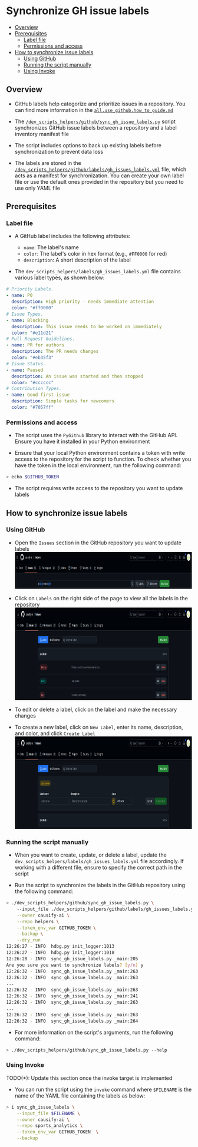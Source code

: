 # Synchronize GH issue labels

<!-- toc -->

- [Overview](#overview)
- [Prerequisites](#prerequisites)
  * [Label file](#label-file)
  * [Permissions and access](#permissions-and-access)
- [How to synchronize issue labels](#how-to-synchronize-issue-labels)
  * [Using GitHub](#using-github)
  * [Running the script manually](#running-the-script-manually)
  * [Using Invoke](#using-invoke)

<!-- tocstop -->

## Overview

- GitHub labels help categorize and prioritize issues in a repository. You can
  find more information in the
  [`all.use_github.how_to_guide.md`](/docs/work_organization/all.use_github.how_to_guide.md)

- The
  [`/dev_scripts_helpers/github/sync_gh_issue_labels.py`](/dev_scripts_helpers/github/sync_gh_issue_labels.py)
  script synchronizes GitHub issue labels between a repository and a label
  inventory manifest file

- The script includes options to back up existing labels before synchronization
  to prevent data loss

- The labels are stored in the
  [`/dev_scripts_helpers/github/labels/gh_issues_labels.yml`](/dev_scripts_helpers/github/labels/gh_issues_labels.yml)
  file, which acts as a manifest for synchronization. You can create your own
  label file or use the default ones provided in the repository but you need to
  use only YAML file

## Prerequisites

### Label file

- A GitHub label includes the following attributes:
  - `name`: The label's name
  - `color`: The label's color in hex format (e.g., `#FF0000` for red)
  - `description`: A short description of the label

- The `dev_scripts_helpers/labels/gh_issues_labels.yml` file contains various
  label types, as shown below:

```yaml
# Priority Labels.
- name: P0
  description: High priority - needs immediate attention
  color: "#ff0000"
# Issue Types.
- name: Blocking
  description: This issue needs to be worked on immediately
  color: "#e11d21"
# Pull Request Guidelines.
- name: PR for authors
  description: The PR needs changes
  color: "#eb35f3"
# Issue Status.
- name: Paused
  description: An issue was started and then stopped
  color: "#cccccc"
# Contribution Types.
- name: Good first issue
  description: Simple tasks for newcomers
  color: "#7057ff"
```

### Permissions and access

- The script uses the `PyGithub` library to interact with the GitHub API. Ensure
  you have it installed in your Python environment

- Ensure that your local Python environment contains a token with write access
  to the repository for the script to function. To check whether you have the
  token in the local environment, run the following command:

```bash
> echo $GITHUB_TOKEN
```

- The script requires write access to the repository you want to update labels

## How to synchronize issue labels

### Using GitHub

- Open the `Issues` section in the GitHub repository you want to update labels
  <img
  src="figs/synchronize_gh_issue_labels/image1.png"
  style="width:2458px;height:100px" />

- Click on `Labels` on the right side of the page to view all the labels in the
  repository <img
  src="figs/synchronize_gh_issue_labels/image2.png"
  style="width:2474px;height:251px" />

- To edit or delete a label, click on the label and make the necessary changes

- To create a new label, click on `New Label`, enter its name, description, and
  color, and click `Create Label` <img
  src="figs/synchronize_gh_issue_labels/image3.png"
  style="width:2474px;height:251px" />

### Running the script manually

- When you want to create, update, or delete a label, update the
  `dev_scripts_helpers/labels/gh_issues_labels.yml` file accordingly. If working
  with a different file, ensure to specify the correct path in the script

- Run the script to synchronize the labels in the GitHub repository using the
  following command:

```bash
> ./dev_scripts_helpers/github/sync_gh_issue_labels.py \
    --input_file ./dev_scripts_helpers/github/labels/gh_issues_labels.yml \
    --owner causify-ai \
    --repo helpers \
    --token_env_var GITHUB_TOKEN \
    --backup \
    --dry_run
12:26:27 - INFO  hdbg.py init_logger:1013                               Saving log to file '/home/peeyush/src/helpers1/dev_scripts_helpers/github/sync_gh_issue_labels.py.log'
12:26:27 - INFO  hdbg.py init_logger:1018                               > cmd='./dev_scripts_helpers/github/sync_gh_issue_labels.py --input_file ./dev_scripts_helpers/github/labels/gh_issues_labels.yml --owner causify-ai --repo helpers --token_env_var GITHUB_TOKEN --backup --dry_run'
12:26:28 - INFO  sync_gh_issue_labels.py _main:205                      Labels backed up to /home/peeyush/src/helpers1/tmp.labels.causify-ai.helpers.yaml
Are you sure you want to synchronize labels? [y/n] y
12:26:32 - INFO  sync_gh_issue_labels.py _main:263                      Label 'P0' not changed
12:26:32 - INFO  sync_gh_issue_labels.py _main:263                      Label 'P1' not changed
...
12:26:32 - INFO  sync_gh_issue_labels.py _main:263                      Label 'Readings' not changed
12:26:32 - INFO  sync_gh_issue_labels.py _main:241                      Label 'Testing' will be created without --dry_run
12:26:32 - INFO  sync_gh_issue_labels.py _main:263                      Label 'PR for authors' not changed
...
12:26:32 - INFO  sync_gh_issue_labels.py _main:263                      Label 'Bounty' not changed
12:26:32 - INFO  sync_gh_issue_labels.py _main:264                      Label synchronization completed!
```

- For more information on the script's arguments, run the following command:

```bash
> ./dev_scripts_helpers/github/sync_gh_issue_labels.py --help
```

### Using Invoke

TODO(\*): Update this section once the invoke target is implemented

- You can run the script using the `invoke` command where `$FILENAME` is the
  name of the YAML file containing the labels as below:

```bash
> i sync_gh_issue_labels \
    --input_file $FILENAME \
    --owner causify-ai \
    --repo sports_analytics \
    --token_env_var GITHUB_TOKEN  \
    --backup
```
